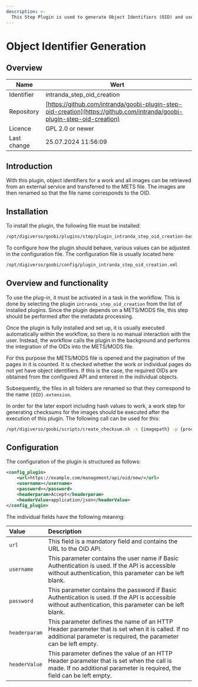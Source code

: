 ```yaml
---
description: >-
  This Step Plugin is used to generate Object Identifiers (OID) and use them
---
```


# Object Identifier Generation

## Overview

Name                     | Wert
-------------------------|-----------
Identifier               | intranda_step_oid_creation
Repository               | [https://github.com/intranda/goobi-plugin-step-oid-creation](https://github.com/intranda/goobi-plugin-step-oid-creation)
Licence              | GPL 2.0 or newer 
Last change    | 25.07.2024 11:56:09


## Introduction
With this plugin, object identifiers for a work and all images can be retrieved from an external service and transferred to the METS file. The images are then renamed so that the file name corresponds to the OID.


## Installation
To install the plugin, the following file must be installed:

```xml
/opt/digiverso/goobi/plugins/step/plugin_intranda_step_oid_creation-base.jar
```

To configure how the plugin should behave, various values can be adjusted in the configuration file. The configuration file is usually located here:

```xml
/opt/digiverso/goobi/config/plugin_intranda_step_oid_creation.xml
```


## Overview and functionality
To use the plug-in, it must be activated in a task in the workflow. This is done by selecting the plugin `intranda_step_oid_creation` from the list of installed plugins. Since the plugin depends on a METS/MODS file, this step should be performed after the metadata processing.

Once the plugin is fully installed and set up, it is usually executed automatically within the workflow, so there is no manual interaction with the user. Instead, the workflow calls the plugin in the background and performs the integration of the OIDs into the METS/MODS file.

For this purpose the METS/MODS file is opened and the pagination of the pages in it is counted. It is checked whether the work or individual pages do not yet have object identifiers. If this is the case, the required OIDs are obtained from the configured API and entered in the individual objects.

Subsequently, the files in all folders are renamed so that they correspond to the name `{OID}.extension`.

In order for the later export including hash values to work, a work step for generating checksums for the images should be executed after the execution of this plugin. The following call can be used for this:

```bash
/opt/digiverso/goobi/scripts/create_checksum.sh -s {imagepath} -p {processpath}
```


## Configuration
The configuration of the plugin is structured as follows:

```xml
<config_plugin>
    <url>https://example.com/management/api/oid/new/</url>
    <username></username>
    <password></password>
    <headerparam>Accept</headerparam>
    <headerValue>application/json</headerValue>
</config_plugin>
```

The individual fields have the following meaning:

| Value | Description |
| :--- | :--- |
| `url` | This field is a mandatory field and contains the URL to the OID API. |
| `username` | This parameter contains the user name if Basic Authentication is used. If the API is accessible without authentication, this parameter can be left blank. |
| `password` | This parameter contains the password if Basic Authentication is used. If the API is accessible without authentication, this parameter can be left blank. |
| `headerparam` | This parameter defines the name of an HTTP Header parameter that is set when it is called. If no additional parameter is required, the parameter can be left empty. |
| `headerValue` | This parameter defines the value of an HTTP Header parameter that is set when the call is made. If no additional parameter is required, the field can be left empty. |